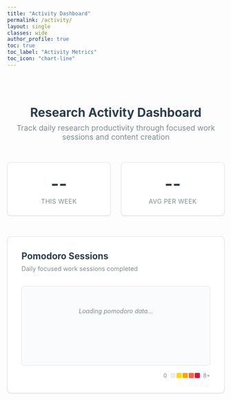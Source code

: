 ```yaml
---
title: "Activity Dashboard"
permalink: /activity/
layout: single
classes: wide
author_profile: true
toc: true
toc_label: "Activity Metrics"
toc_icon: "chart-line"
---
```


<div class="activity-dashboard">
  <div class="dashboard-header">
    <h1><i class="fas fa-chart-line"></i> Research Activity Dashboard</h1>
    <p class="dashboard-description">Track daily research productivity through focused work sessions and content creation</p>
  </div>

  <div class="stats-overview">
    <div class="stat-card">
      <div class="stat-number" id="total-pomodoros">--</div>
      <div class="stat-label">This Week</div>
    </div>
    <div class="stat-card">
      <div class="stat-number" id="average-weekly">--</div>
      <div class="stat-label">Avg Per Week</div>
    </div>
  </div>


  <section class="tracker-section">
    <div class="section-header">
      <h3><i class="fas fa-clock"></i> Pomodoro Sessions</h3>
      <div class="section-description">Daily focused work sessions completed</div>
    </div>
    <div class="graph-container">
      <div id="pomodoro-graph" class="contribution-graph">
        <div class="loading">Loading pomodoro data...</div>
      </div>
      <div class="graph-legend">
        <span class="legend-label">0</span>
        <div class="legend-scale">
          <div class="legend-day pomodoro-level-0"></div>
          <div class="legend-day pomodoro-level-1"></div>
          <div class="legend-day pomodoro-level-2"></div>
          <div class="legend-day pomodoro-level-3"></div>
          <div class="legend-day pomodoro-level-4"></div>
        </div>
        <span class="legend-label">8+</span>
      </div>
    </div>
  </section>


</div>

<!-- Tooltip for hover information -->
<div id="activity-tooltip" class="activity-tooltip" style="display: none;">
  <div class="tooltip-date"></div>
  <div class="tooltip-content"></div>
</div>

<style>
.activity-dashboard {
  max-width: 1200px;
  margin: 0 auto;
  padding: 2rem 0;
}

.dashboard-header {
  text-align: center;
  margin-bottom: 3rem;
}

.dashboard-header h1 {
  color: #2c3e50;
  margin-bottom: 0.5rem;
}

.dashboard-description {
  color: #7f8c8d;
  font-size: 1.1rem;
  margin: 0;
}

.stats-overview {
  display: grid;
  grid-template-columns: repeat(auto-fit, minmax(200px, 1fr));
  gap: 1.5rem;
  margin-bottom: 3rem;
}

.stat-card {
  background: #fff;
  border: 1px solid #e1e4e8;
  border-radius: 8px;
  padding: 1.5rem;
  text-align: center;
  box-shadow: 0 1px 3px rgba(0,0,0,0.1);
}

.stat-number {
  font-size: 2.5rem;
  font-weight: bold;
  color: #2c3e50;
  margin-bottom: 0.5rem;
}

.stat-label {
  color: #7f8c8d;
  font-size: 0.9rem;
  text-transform: uppercase;
  letter-spacing: 0.5px;
}

.tracker-section {
  margin-bottom: 4rem;
  background: #fff;
  border: 1px solid #e1e4e8;
  border-radius: 8px;
  padding: 2rem;
  box-shadow: 0 1px 3px rgba(0,0,0,0.1);
}

.section-header {
  margin-bottom: 2rem;
}

.section-header h3 {
  margin: 0 0 0.5rem 0;
  color: #2c3e50;
  font-size: 1.3rem;
}

.section-description {
  color: #7f8c8d;
  font-size: 0.9rem;
}

.graph-container {
  position: relative;
}

.contribution-graph {
  background: #fafbfc;
  border: 1px solid #e1e4e8;
  border-radius: 6px;
  padding: 1rem;
  min-height: 150px;
  position: relative;
  overflow-x: auto;
}

.loading {
  text-align: center;
  color: #7f8c8d;
  padding: 2rem;
  font-style: italic;
}

.graph-legend {
  display: flex;
  align-items: center;
  justify-content: flex-end;
  margin-top: 1rem;
  gap: 0.5rem;
}

.legend-label {
  font-size: 0.8rem;
  color: #7f8c8d;
}

.legend-scale {
  display: flex;
  gap: 2px;
}

.legend-day {
  width: 12px;
  height: 12px;
  border-radius: 2px;
}


/* Pomodoro color scheme */
.pomodoro-level-0 { background-color: #ebedf0; }
.pomodoro-level-1 { background-color: #ffd700; }
.pomodoro-level-2 { background-color: #ffa500; }
.pomodoro-level-3 { background-color: #ff6347; }
.pomodoro-level-4 { background-color: #dc143c; }



.activity-tooltip {
  position: absolute;
  background: #2c3e50;
  color: white;
  padding: 0.5rem 0.75rem;
  border-radius: 4px;
  font-size: 0.8rem;
  z-index: 1000;
  pointer-events: none;
  box-shadow: 0 2px 8px rgba(0,0,0,0.2);
}

.tooltip-date {
  font-weight: bold;
  margin-bottom: 0.25rem;
}

.tooltip-content {
  font-size: 0.75rem;
  opacity: 0.9;
}

@media (max-width: 768px) {
  .activity-dashboard {
    padding: 1rem;
  }
  
  .stats-overview {
    grid-template-columns: repeat(2, 1fr);
    gap: 1rem;
  }
  
  .tracker-section {
    padding: 1rem;
  }
  
  .contribution-graph {
    overflow-x: scroll;
  }
}
</style>

<script src="{{ '/assets/js/activity-dashboard.js' | relative_url }}"></script>